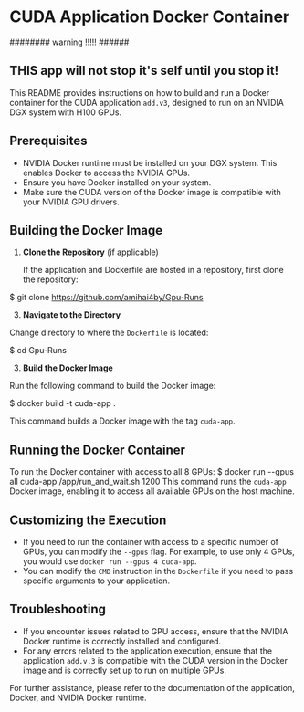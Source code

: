 # CUDA Application Docker Container
######## warning !!!!!  ######
##  THIS app will not stop it's self until you stop it! ###
This README provides instructions on how to build and run a Docker container for the CUDA application `add.v3`, designed to run on an NVIDIA DGX system with H100 GPUs.

## Prerequisites

- NVIDIA Docker runtime must be installed on your DGX system. This enables Docker to access the NVIDIA GPUs.
- Ensure you have Docker installed on your system.
- Make sure the CUDA version of the Docker image is compatible with your NVIDIA GPU drivers.

## Building the Docker Image

1. **Clone the Repository** (if applicable)

   If the application and Dockerfile are hosted in a repository, first clone the repository:
   
  $ git clone https://github.com/amihai4by/Gpu-Runs
  
3. **Navigate to the Directory**

Change directory to where the `Dockerfile` is located:

  $ cd Gpu-Runs
  
3. **Build the Docker Image**

Run the following command to build the Docker image:

  $ docker build -t cuda-app .
  
This command builds a Docker image with the tag `cuda-app`.

## Running the Docker Container

To run the Docker container with access to all 8 GPUs:
  $ docker run --gpus all cuda-app /app/run_and_wait.sh 1200
This command runs the `cuda-app` Docker image, enabling it to access all available GPUs on the host machine.

## Customizing the Execution

- If you need to run the container with access to a specific number of GPUs, you can modify the `--gpus` flag. For example, to use only 4 GPUs, you would use `docker run --gpus 4 cuda-app`.
- You can modify the `CMD` instruction in the `Dockerfile` if you need to pass specific arguments to your application.

## Troubleshooting

- If you encounter issues related to GPU access, ensure that the NVIDIA Docker runtime is correctly installed and configured.
- For any errors related to the application execution, ensure that the application `add.v.3` is compatible with the CUDA version in the Docker image and is correctly set up to run on multiple GPUs.

For further assistance, please refer to the documentation of the application, Docker, and NVIDIA Docker runtime.
